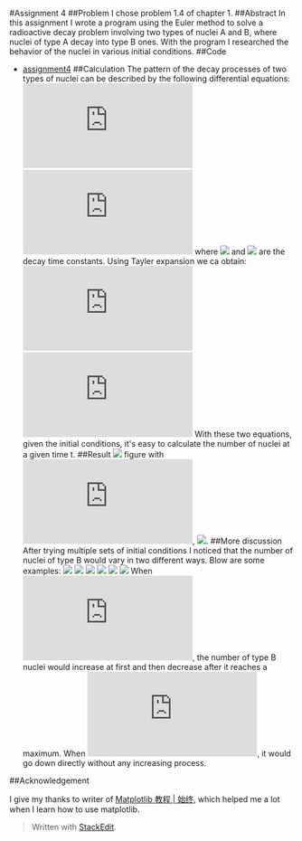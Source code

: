 #Assignment 4
##Problem
I chose problem 1.4 of chapter 1.
##Abstract
In this assignment I wrote a program using the Euler method to solve a radioactive decay problem involving two types of nuclei A and B, where nuclei of type A decay into type B ones. With the program I researched the behavior of the nuclei in various initial conditions.
##Code
-  [assignment4](https://github.com/aragornranger/computationalphysics_N2013301020051/blob/master/chapter1/assignment4/asgmnt4_4.py)
##Calculation
The pattern of the decay processes of two types of nuclei can be described by the following differential equations:
![](http://latex.codecogs.com/gif.latex?%5Cfrac%7BdN_A%7D%7Bdt%7D%20%3D%20-%20%5Cfrac%7BN_A%7D%7B%5Ctau_A%7D)
![](http://latex.codecogs.com/gif.latex?%5Cfrac%7BdN_B%7D%7Bdt%7D%20%3D%20%5Cfrac%7BN_A%7D%7B%5Ctau_A%7D%20-%20%5Cfrac%7BN_B%7D%7B%5Ctau_B%7D)
where ![](http://latex.codecogs.com/gif.latex?\tau_A) and ![](http://latex.codecogs.com/gif.latex?\tau_A) are the decay time constants. Using Tayler expansion we ca obtain:
![](http://latex.codecogs.com/gif.latex?N_A%28t&plus;%5CDelta%20t%29%20%5Capprox%20N_A%28t%29%20-%20%5Cfrac%7BN_A%28t%29%7D%7B%5Ctau%7D%5CDelta%20t)
![](http://latex.codecogs.com/gif.latex?N_B%28t&plus;%5CDelta%20t%29%20%5Capprox%20N_B%28t%29%20&plus;%20%5Cfrac%7BN_A%28t%29%7D%7B%5Ctau%7D%5CDelta%20t%20-%20%5Cfrac%7BN_B%28t%29%7D%7B%5Ctau%7D%5CDelta%20t)
With these two equations, given the initial conditions, it's easy to calculate the number of nuclei at a given time t.
##Result
![](https://raw.githubusercontent.com/aragornranger/computationalphysics_N2013301020051/master/pictures/chapter1/1000%2C1000%2C2%2C2.png)
figure with ![](http://latex.codecogs.com/gif.latex?N_A=N_B=1000), ![](http://latex.codecogs.com/gif.latex?\tau_A=\tau_B=2).
##More discussion
After trying multiple sets of initial conditions I noticed that the number of nuclei of type B would vary in two different ways. Blow are some examples:
![](https://raw.githubusercontent.com/aragornranger/computationalphysics_N2013301020051/master/pictures/chapter1/500%2C1000%2C2%2C2.png)
![](http://latex.codecogs.com/gif.latex?N_A=500,N_B=1000,\tau_A=2,\tau_B=2)
![](https://raw.githubusercontent.com/aragornranger/computationalphysics_N2013301020051/master/pictures/chapter1/1000%2C500%2C2%2Cpoint5.png)
![](http://latex.codecogs.com/gif.latex?N_A=1000,N_B=500,\tau_A=2,\tau_B=0.5)
![](https://raw.githubusercontent.com/aragornranger/computationalphysics_N2013301020051/master/pictures/chapter1/1000%2C500%2C2%2C10.png)
![](http://latex.codecogs.com/gif.latex?N_A=1000,N_B=500,\tau_A=2,\tau_B=10)
When ![](http://latex.codecogs.com/gif.latex?%5Cfrac%7BN_A%7D%7BN_B%7D%3E%5Cfrac%7B%5Ctau_A%7D%7B%5Ctau_B%7D), the number of type B nuclei would increase at first and then decrease after it reaches a maximum. When ![](http://latex.codecogs.com/gif.latex?%5Cfrac%7BN_A%7D%7BN_B%7D%3C%5Cfrac%7B%5Ctau_A%7D%7B%5Ctau_B%7D), it would go down directly without any increasing process.

##Acknowledgement

I give my thanks to writer of [Matplotlib 教程 | 始终](http://liam0205.me/2014/09/11/matplotlib-tutorial-zh-cn/), which helped me a lot when I learn how to use matplotlib.

> Written with [StackEdit](https://stackedit.io/).
